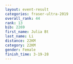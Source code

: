 ```yaml
---
layout: event-result 
categories: fraser-ultra-2019 
overall_rank: 44
rank: 13
bib: 2269
first_name: Julia Bt
last_name: Li
distance: 22KM
category: 22KM
gender: Female
finish_time: 3-19-28
---
```

